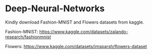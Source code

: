 # Deep-Neural-Networks

Kindly download Fashion-MNIST and Flowers datasets from kaggle.

Fashion-MNIST: https://www.kaggle.com/datasets/zalando-research/fashionmnist

Flowers: https://www.kaggle.com/datasets/imsparsh/flowers-dataset
